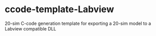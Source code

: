 # ccode-template-Labview
20-sim C-code generation template for exporting a 20-sim model to a Labview compatible DLL

